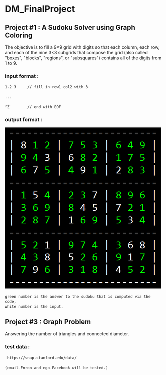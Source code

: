 # DM_FinalProject

## Project #1 : A Sudoku Solver using Graph Coloring

The objective is to fill a 9×9 grid with digits so that each column, each row, and each of the nine 3×3 subgrids that compose the grid (also called "boxes", "blocks", "regions", or "subsquares") contains all of the digits from 1 to 9.

### input format :

    1-2 3     // fill in row1 col2 with 3

    ...

    ^Z        // end with EOF

### output format :

   ![image](https://github.com/katelo731/DM_FinalProject/blob/master/sudokupic.PNG)
   
    green number is the answer to the sudoku that is computed via the code,
    white number is the input. 

## Project #3 : Graph Problem

Answering the number of triangles and connected diameter.

### test data :

     https://snap.stanford.edu/data/

    (email-Enron and ego-Facebook will be tested.)
